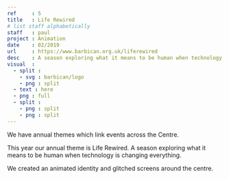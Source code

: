 ```yaml
---
ref     : 5
title   : Life Rewired
# list staff alphabetically
staff   : paul
project : Animation
date    : 02/2019
url     : https://www.barbican.org.uk/liferewired
desc    : A season exploring what it means to be human when technology is changing everything
visual  :
  - split :
    - svg : barbican/logo
    - png : split
  - text : here
  - png : full
  - split :
    - png : split
    - png : split
---
```


We have annual themes which link events across the Centre.

This year our annual theme is Life Rewired. A season exploring what it means to be human when technology is changing everything.

We created an animated identity and glitched screens around the centre.
